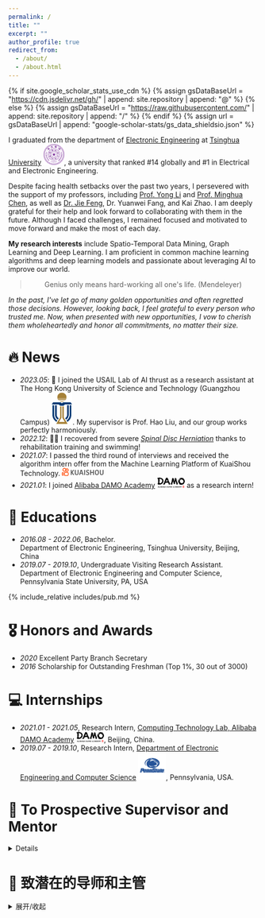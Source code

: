 ```yaml
---
permalink: /
title: ""
excerpt: ""
author_profile: true
redirect_from: 
  - /about/
  - /about.html
---
```


{% if site.google_scholar_stats_use_cdn %}
{% assign gsDataBaseUrl = "https://cdn.jsdelivr.net/gh/" | append: site.repository | append: "@" %}
{% else %}
{% assign gsDataBaseUrl = "https://raw.githubusercontent.com/" | append: site.repository | append: "/" %}
{% endif %}
{% assign url = gsDataBaseUrl | append: "google-scholar-stats/gs_data_shieldsio.json" %}

<span class='anchor' id='about-me'></span>

I graduated from the department of [Electronic Engineering][A2] at [Tsinghua University][A1] <img src='./images/Tsinghua_University_Logo.svg' style='width: 3em;'>, a university that ranked #14 globally and #1 in Electrical and Electronic Engineering.

Despite facing health setbacks over the past two years, I persevered with the support of my professors, including [Prof. Yong Li][A3] and [Prof. Minghua Chen][A4], as well as [Dr. Jie Feng][A5], Dr. Yuanwei Fang, and Kai Zhao. I am deeply grateful for their help and look forward to collaborating with them in the future. Although I faced challenges, I remained focused and motivated to move forward and make the most of each day.

**My research interests** include Spatio-Temporal Data Mining, Graph Learning and Deep Learning. I am proficient in common machine learning algorithms and deep learning models and passionate about leveraging AI to improve our world.

<blockquote class="blockquote-center"><center>Genius only means hard-working all one's life. (Mendeleyer)</center></blockquote>

_In the past, I've let go of many golden opportunities and often regretted those decisions. However, looking back, I feel grateful to every person who trusted me. Now, when presented with new opportunities, I vow to cherish them wholeheartedly and honor all commitments, no matter their size._

# 🔥 News

- *2023.05*: 🎉 I joined the USAIL Lab of AI thrust as a research assistant at The Hong Kong University of Science and Technology (Guangzhou Campus) <img src='./images/UST_Logo.svg' style='width: 3em;'>. My supervisor is Prof. Hao Liu, and our group works perfectly harmoniously.
- *2022.12*: 🎉🎉 I recovered from severe [*Spinal Disc Herniation*][N1] thanks to rehabilitation training and swimming!
- *2021.07*: I passed the third round of interviews and received the algorithm intern offer from the Machine Learning Platform of KuaiShou Technology. <img src='./images/Kuaishou_logo.png' style='width: 6em;'>
- *2021.01*: I joined [Alibaba DAMO Academy][I1] <img src='./images/Damo.svg' style='width: 4em;'> as a research intern!

# 📖 Educations

- *2016.08 - 2022.06*, Bachelor.<br>
   Department of Electronic Engineering, Tsinghua University, Beijing, China
- *2019.07 - 2019.10*, Undergraduate Visiting Research Assistant.<br>
   Department of Electronic Engineering and Computer Science, Pennsylvania State University, PA, USA

{% include_relative includes/pub.md %}

# 🎖 Honors and Awards

- *2020* Excellent Party Branch Secretary
- *2016* Scholarship for Outstanding Freshman (Top 1%, 30 out of 3000)

# 💻 Internships

- *2021.01 - 2021.05*, Research Intern, [Computing Technology Lab, Alibaba DAMO Academy][I1] <img src='./images/Damo.svg' style='width: 4em;'>, Beijing, China.
- *2019.07 - 2019.10*, Research Intern, [Department of Electronic Engineering and Computer Science][I2] <img src='./images/penn-state-lions-3.svg' style='width: 4em;'>, Pennsylvania, USA.

# 💬 To Prospective Supervisor and Mentor

<details markdown='1'><summary>Details</summary>
Since my recovery, I have been searching for internship/research opportunities. I plan to apply for graduate programs in the 24Spring&Fall and would like to gain experience in either academic research or industry internships beforehand. This would allow me to focus on my interests earlier and improve my research and coding abilities. Here are my expectations for internships and research opportunities. If you meet the description and are interested in interviewing me after reviewing my background, please feel free to contact me.

1. I have always been interest-driven and cannot tolerate doing something that does not interest me (*such as Analog Electronics*). However, I am highly interested in new knowledge and challenges in new fields and possess enough initiative to take action (*for example, even though I do not enjoy studying Analog Electronics, I am interested in chip design. Therefore, during my undergraduate studies, I became proficient in Verilog and took graduate courses in microelectronics, familiarizing myself with the entire chip design process and designing a simple Convolutional Neural Network (CNN) Accelerator Chip*). <font color="red"><b>Currently, my main research interest is spatiotemporal data mining, utilizing the deep learning algorithms, graph neural networks, and reinforcement learning algorithms to solve problems related to smart cities.</b></font>

2. During my illness, I spent a long time thinking about life planning while suffering from pain. I identified my genuine interests and expectations for the future, which was a crucial factor in my triumph over my illness. It also led me to commit to investing my limited time in fields that interest me, which is why I decided to pursue graduate studies. I am a lifelong learner and practitioner of the "Inch by inch, life's a cinch" idea. Although my illness previously consumed much of my time, I have been highly efficient with my time since recovering and am confident that I will catch up with and surpass my peers in the coming years. Currently, I dedicate about one hour each day to exercise, eight to ten hours to studying professional knowledge, two hours to learning about new subjects in fields different from computer science (like history, economics, and piano), and one hour to sharing life with families and friends.

3. I need opportunities to prove myself, and I am extremely grateful to anyone willing to trust my abilities and offer me opportunities. If I contacted you first, it means that I have researched your previous work and am interested in collaborating with you. You can refer to my latest resume <a href="https://drive.google.com/file/d/1QaE-nTlYBbmgCtGlmVdaG5taZ9GmlNjk/view" title="Resume"><b>HERE</b></a> to decide whether to grant me an interview opportunity. If I have yet to contact you, it does not necessarily mean that I am not interested in your work. It could be that I have yet to have the chance to contact you or want to improve my skills before collaborating with you. However, I welcome you to contact me proactively, and I will provide feedback as soon as I thoroughly understand your work.

Finally, thank you for taking the time to learn about me. If you have any feedback or suggestions, don't hesitate to get in touch with me by email(zhaohsu98@gmail.com), phone(+86-13260261866), or WeChat(Bill2998).

</details>

# 💬 致潜在的导师和主管

<details markdown='1'><summary>展开/收起</summary>
自康复以来，我一直在寻找实习/科研的机会。我计划申请 24Spring&Fall 入学的研究生项目，在此之前我渴望获得在学术界科研或者业界实习的机会，从而能让我提前专注在喜欢的方向上，也能锻炼自己的科研和代码能力。以下几点是我对实习和科研的期待，如果您符合下面的情况或者在了解我的背景后，愿意给我一次面试的机会，欢迎立刻联系我。

1. 我一直是一个兴趣导向的人，我无法忍受做完全不感兴趣（*例如模拟电路*）的事情，同时我对新知识和新领域的挑战非常感兴趣且具备足够的行动力（*例如，尽管我不喜欢模拟电路，但我对芯片设计很感兴趣，所以在本科期间我熟练 Verilog 语言后，自己选修了微电子的研究生课程，了解并实践了芯片设计的完整流程，完成了一个简单卷积神经网络加速芯片的版图设计*）。<font color="red"><b>目前，我的主要研究兴趣是时空数据挖掘，通过利用深度学习算法、图神经网络和强化学习算法解决与智慧城市相关的问题。</b></font>

2. 生病期间，我在病痛中花了很长时间思考对人生的规划，确定了真正的兴趣，对未来的期待是我战胜疾病的一个重要原因。这也使我决定将有限的时间投入到感兴趣的领域，也是我决定读研的原因。我是一个终身学习者，也是“日拱一卒”想法的践行者。尽管由于之前生病耽误了很多时间，但我从康复以来一直保持对时间的高效利用和对自身的有效管理，我有信心在接下来几年内赶上并超过先行者。目前，我坚持每天分配约 1 小时用来锻炼身体，8 至 10 小时用来学习专业知识，2 小时用来学习其他领域的新事物，以及 1 个小时与家人和朋友分享生活。

3. 目前我很需要证明自己的机会，我非常感激每一位愿意信任我的能力，提供机会给我的人。假如您是我主动联系的，这一定意味着我对您过往工作进行了调研，而且也对与您合作的机会感兴趣。您可以在<a href="https://drive.google.com/file/d/1QaE-nTlYBbmgCtGlmVdaG5taZ9GmlNjk/view" title="个人简历"><b>这里</b></a>参考我的最新简历，决定是否给予我面试机会。如果我之前未联系过您，这并不意味我对您的工作不感兴趣，可能是我还没来得及或者是希望努力提升自己能力后再与您合作。但我同样欢迎您积极联系我，我会在详细了解您的工作后及时给您反馈。

最后，感谢您愿意花时间来了解我，如果您对我有任何意见和建议，欢迎通过邮件 (zhaohsu98@gmail.com)、电话 (+86-13260261866) 或微信 (Bill2998) 联系我。
</details>

[A5]: https://vonfeng.github.io/
[A4]: https://www.mhchen.com/
[A3]: http://fi.ee.tsinghua.edu.cn/~liyong/
[A2]: https://www.ee.tsinghua.edu.cn/en/
[A1]: https://www.tsinghua.edu.cn/en/index.htm

[N1]: https://en.wikipedia.org/wiki/Spinal_disc_herniation
[I1]: https://damo.alibaba.com/labs/computing-technology
[I2]: https://www.eecs.psu.edu/
[T1]: https://drive.google.com/file/d/19sGyJEnMpCdhibr1cWjDAB5-FCyhVS_-/view
